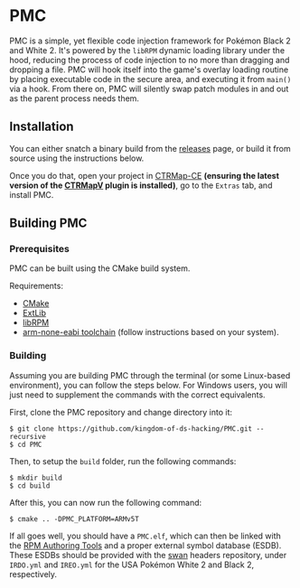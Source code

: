 # PMC

PMC is a simple, yet flexible code injection framework for Pokémon Black 2 and White 2. It's powered by the `libRPM` dynamic loading library under the hood, reducing the process of code injection to no more than dragging and dropping a file. PMC will hook itself into the game's overlay loading routine by placing executable code in the secure area, and executing it from `main()` via a hook. From there on, PMC will silently swap patch modules in and out as the parent process needs them.

## Installation
You can either snatch a binary build from the [releases](https://github.com/kingdom-of-ds-hacking/PMC/releases) page, or build it from source using the instructions below.

Once you do that, open your project in [CTRMap-CE](https://github.com/kingdom-of-ds-hacking/CTRMap-CE) **(ensuring the latest version of the [CTRMapV](https://github.com/kingdom-of-ds-hacking/CTRMapV) plugin is installed)**, go to the `Extras` tab, and install PMC.

## Building PMC
### Prerequisites
PMC can be built using the CMake build system.

Requirements:
- [CMake](https://cmake.org/)
- [ExtLib](https://github.com/HelloOO7/ExtLib)
- [libRPM](https://github.com/HelloOO7/libRPM)
- [arm-none-eabi toolchain](https://developer.arm.com/downloads/-/arm-gnu-toolchain-downloads) (follow instructions based on your system).

### Building
Assuming you are building PMC through the terminal (or some Linux-based environment), you can follow the steps below. For Windows users, you will just need to supplement the commands with the correct equivalents.

First, clone the PMC repository and change directory into it:
```
$ git clone https://github.com/kingdom-of-ds-hacking/PMC.git --recursive
$ cd PMC
``````

Then, to setup the `build` folder, run the following commands:
```
$ mkdir build
$ cd build
```

After this, you can now run the following command:
```
$ cmake .. -DPMC_PLATFORM=ARMv5T
```

If all goes well, you should have a `PMC.elf`, which can then be linked with the [RPM Authoring Tools](https://github.com/HelloOO7/RPMAuthoringTools) and a proper external symbol database (ESDB). These ESDBs should be provided with the [swan](https://github.com/kingdom-of-ds-hacking/swan) headers repository, under `IRDO.yml` and `IREO.yml` for the USA Pokémon White 2 and Black 2, respectively.
